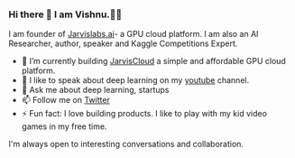 ### Hi there 👋  I am Vishnu.:man_technologist:


I am founder of [Jarvislabs.ai](https://jarvislabs.ai/)- a GPU cloud platform. 
I am also an AI Researcher, author, speaker and Kaggle Competitions Expert.


- 🔭 I’m currently building  [JarvisCloud](http://cloud.jarvislabs.ai/) a simple and affordable GPU cloud platform.
- 🌱 I like to speak about deep learning on my [youtube](https://www.youtube.com/channel/UCAMo8bfMjeMyY_CTkcN9fcA) channel.
- 💬 Ask me about deep learning, startups 
- 📫 Follow me on [Twitter](https://twitter.com/vishnuvig)
- ⚡ Fun fact: I love building products. I like to play with my kid video games in my free time.

I'm always open to interesting conversations and collaboration.

